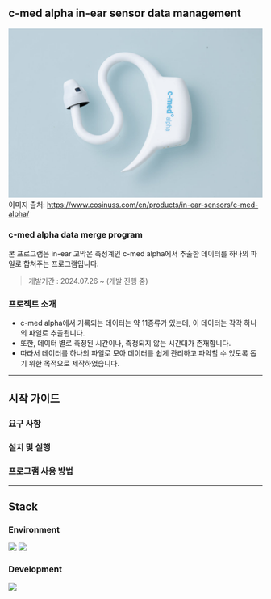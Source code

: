 ## c-med alpha in-ear sensor data management
![c-med alpha in-ear sensor](image/README_main.png)
이미지 출처: https://www.cosinuss.com/en/products/in-ear-sensors/c-med-alpha/
### c-med alpha data merge program

본 프로그램은 in-ear 고막온 측정계인 c-med alpha에서 추출한 데이터를 하나의 파일로 합쳐주는 프로그램입니다.

> 개발기간 : 2024.07.26 ~ (개발 진행 중)  

### 프로젝트 소개
- c-med alpha에서 기록되는 데이터는 약 11종류가 있는데, 이 데이터는 각각 하나의 파일로 추출됩니다.
- 또한, 데이터 별로 측정된 시간이나, 측정되지 않는 시간대가 존재합니다.
- 따라서 데이터를 하나의 파일로 모아 데이터를 쉽게 관리하고 파악할 수 있도록 돕기 위한 목적으로 제작하였습니다.

---

## 시작 가이드

### 요구 사항

### 설치 및 실행

### 프로그램 사용 방법

---

## Stack

### Environment
<div>
    <img src="https://img.shields.io/badge/git-F05032?style=for-the-badge&logo=git&logoColor=white">
    <img src="https://img.shields.io/badge/github-181717?style=for-the-badge&logo=github&logoColor=white">
</div>

### Development
<div>
    <img src="https://img.shields.io/badge/python-3776AB?style=for-the-badge&logo=python&logoColor=white">
</div>

